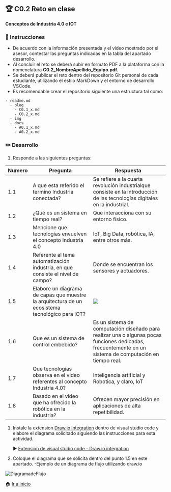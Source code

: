 ## :trophy: C0.2 Reto en clase

**Conceptos de Industria 4.0 e IOT**

### :blue_book: Instrucciones

- De acuerdo con la información presentada y el video mostrado por el asesor, contestar las preguntas indicadas en la tabla del apartado desarrollo.
- Al concluir el reto se deberá subir en formato PDF a la plataforma con la nomenclatura **C0.2_NombreApellido_Equipo.pdf.**
- Se deberá publicar el reto dentro del repositorio Git personal de cada estudiante, utilizando el estilo MarkDown y el entorno de desarrollo VSCode.
- Es recomendable crear el repositorio siguiente una estructura tal como:
```
- readme.md
  - blog
    - C0.1_x.md
    - C0.2_x.md
  - img
  - docs
    - A0.1_x.md
    - A0.2_x.md
```
  
### :pencil2: Desarrollo

1. Responde a las siguientes preguntas:

| Numero | Pregunta                                            | Respuesta  |
| ------ | --------------------------------------------------- | ---------  |
| 1.1      | A que esta referido el termino Industria conectada? | Se refiere a la cuarta revolución industrialque consiste en la introducción de las tecnologías digitales en la industrial.|
| 1.2      | ¿Qué es un sistema en tiempo real?                  |Que interacciona con su entorno físico.|
| 1.3      | Mencione que tecnologías envuelven el concepto Industria 4.0    |IoT, Big Data, robótica, IA, entre otros más.|
| 1.4      | Referente al tema automatización industria, en que consiste el nivel de campo?                        |Donde se encuentran los sensores y actuadores.|
| 1.5      | Elabore un diagrama de capas que muestre la arquitectura de un ecosistema tecnológico para IOT?                       | ![](./Pregunta15.drawio.png) |
| 1.6      | Que es un sistema de control embebido?         |Es un sistema de computación diseñado para realizar una o algunas pocas funciones dedicadas, ​​ frecuentemente en un sistema de computación en tiempo real.|
| 1.7      | Que tecnologías observa en el video referentes al concepto Industria 4.0?         |Inteligencia artificial y Robotica, y claro, IoT |
| 1.8      | Basado en el video que ha ofrecido la robótica en la industria?        |Ofrecen mayor precisión en aplicaciones de alta repetibilidad.|

1. Instale la extension [Draw.io integration](https://marketplace.visualstudio.com/items?itemName=hediet.vscode-drawio) dentro de visual studio code y elabore el diagrama solicitado siguiendo las instrucciones para esta actividad.

    :arrow_forward: [Extension de visual studio code - Draw.io integration](https://www.youtube.com/watch?v=Y47ZlxoDWNI)

2. Coloque el diagrama que se solicita dentro del punto 1.5 en este apartado.
   -Ejemplo de un diagrama de flujo utilizando draw.io

![DiagramadeFlujo](../diagrams/Flujo.drawio.png)

:house: [Ir a inicio](../docs/D0.1_FundamentosElectronicaBasica.md)